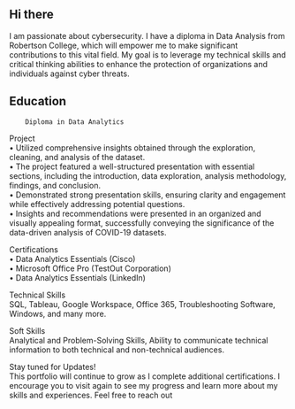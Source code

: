 ## Hi there 

I am passionate about cybersecurity. I have a diploma in Data Analysis from Robertson College, which will empower me to make significant contributions to this vital field. My goal is to leverage my technical skills and critical thinking abilities to enhance the protection of organizations and individuals against cyber threats.

## Education    
        Diploma in Data Analytics

Project    
        • Utilized comprehensive insights obtained through the exploration, cleaning, and analysis of the dataset.           
        • The project featured a well-structured presentation with essential sections, including the introduction, data exploration, analysis methodology, findings, and conclusion.    
        • Demonstrated strong presentation skills, ensuring clarity and engagement while effectively addressing potential questions.           
        • Insights and recommendations were presented in an organized and visually appealing format, successfully conveying the significance of the data-driven analysis of COVID-19 datasets. 

Certifications        
        • Data Analytics Essentials (Cisco)    
        • Microsoft Office Pro (TestOut Corporation)           
        • Data Analytics Essentials (LinkedIn) 

Technical Skills        
        SQL, Tableau, Google Workspace, Office 365, Troubleshooting Software, Windows, and many more.
    
Soft Skills        
        Analytical and Problem-Solving Skills, Ability to communicate technical information to both technical and non-technical audiences.

Stay tuned for Updates!    
This portfolio will continue to grow as I complete additional certifications. I encourage you to visit again to see my progress and learn more about my skills and experiences. Feel free to reach out
